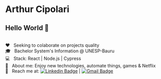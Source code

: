 # Arthur Cipolari

## Hello World 👋

 <br/> :heart: &nbsp; Seeking to colaborate on projects quality
 <br/> 🎓 &nbsp; Bachelor System's Information @ UNESP-Bauru
 <br/> :computer: &nbsp; Stack: React | Node.js | Cypress
 <br/> 💬  &nbsp; About me: Enjoy new technologies, automate things, games & Netflix
 <br/> :email: &nbsp; Reach me at: [![Linkedin Badge](https://img.shields.io/badge/-ArthurCipolari-blue?style=flat-square&logo=Linkedin&logoColor=white&link=https://www.linkedin.com/in/arthurcipolari/)](https://www.linkedin.com/in/arthurcipolari/) 
| 
[![Gmail Badge](https://img.shields.io/badge/-arthur.cipolari@gmail.com-c14438?style=flat-square&logo=Gmail&logoColor=white&link=mailto:arthur.cipolari@gmail.com)](mailto:arthur.cipolari@gmail.com)
